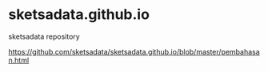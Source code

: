 # sketsadata.github.io
sketsadata repository

https://github.com/sketsadata/sketsadata.github.io/blob/master/pembahasan.html
